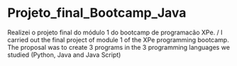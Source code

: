 # Projeto_final_Bootcamp_Java
Realizei o projeto final do módulo 1 do bootcamp de programacão XPe. /  I carried out the final project of module 1 of the XPe programming bootcamp. The proposal was to create 3 programs in the 3 programming languages ​​we studied (Python, Java and Java Script) 
